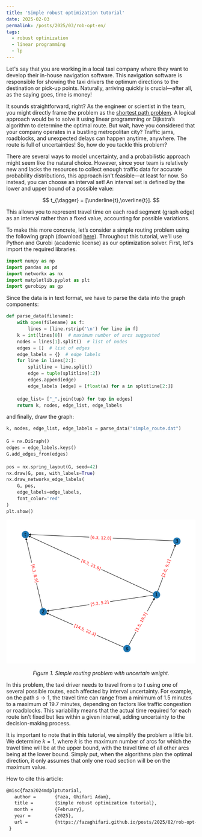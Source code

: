 ```yaml
---
title: 'Simple robust optimization tutorial'
date: 2025-02-03
permalink: /posts/2025/03/rob-opt-en/
tags:
  - robust optimization
  - linear programming
  - lp
---
```


Let's say that you are working in a local taxi company where they want to develop their in-house navigation software. This navigation software is responsible for showing the taxi drivers the optimum directions to the destination or pick-up points. Naturally, arriving quickly is crucial—after all, as the saying goes, time is money!

It sounds straightforward, right? As the engineer or scientist in the team, you might directly frame the problem as the [shortest path problem](https://en.wikipedia.org/wiki/Shortest_path_problem). A logical approach would be to solve it using linear programming or Dijkstra’s algorithm to determine the optimal route. But wait, have you considered that your company operates in a bustling metropolitan city? Traffic jams, roadblocks, and unexpected delays can happen anytime, anywhere. The route is full of uncertainties! So, how do you tackle this problem?

There are several ways to model uncertainty, and a probabilistic approach might seem like the natural choice. However, since your team is relatively new and lacks the resources to collect enough traffic data for accurate probability distributions, this approach isn't feasible—at least for now. So instead, you can choose an interval set! An interval set is defined by the lower and upper bound of a possible value:

$$
t_{\dagger} = [\underline{t},\overline{t}].
$$

This allows you to represent travel time on each road segment (graph edge) as an interval rather than a fixed value, accounting for possible variations. 

To make this more concrete, let’s consider a simple routing problem using the following graph (download [here](https://drive.google.com/file/d/1n6yxpwlt8EiIsPzBVQREe0_wQr1mue_y/view?usp=sharing)). Throughout this tutorial, we'll use Python and Gurobi (academic license) as our optimization solver. First, let's import the required libraries.

```python
import numpy as np
import pandas as pd
import networkx as nx
import matplotlib.pyplot as plt
import gurobipy as gp
```
Since the data is in text format, we have to parse the data into the graph components:
```python
def parse_data(filename):
    with open(filename) as f:
        lines = [line.rstrip('\n') for line in f]
    k = int(lines[0])  # maximum number of arcs suggested
    nodes = lines[1].split()  # list of nodes
    edges = []  # list of edges
    edge_labels = {}  # edge labels
    for line in lines[2:]:
        splitline = line.split()
        edge = tuple(splitline[:2])
        edges.append(edge)
        edge_labels [edge] = [float(a) for a in splitline[2:]]
    
    edge_list= ["_".join(tup) for tup in edges]
    return k, nodes, edge_list, edge_labels
```
and finally, draw the graph:
```python
k, nodes, edge_list, edge_labels = parse_data("simple_route.dat")

G = nx.DiGraph()
edges = edge_labels.keys()
G.add_edges_from(edges)

pos = nx.spring_layout(G, seed=42)
nx.draw(G, pos, with_labels=True)
nx.draw_networkx_edge_labels(
    G, pos,
    edge_labels=edge_labels,
    font_color='red'
)
plt.show()
```
<p align="center">
  <img width="550" src='/images/rob_opt/simple_route.png' class="center">
</p>
<p align="center">
  <em>Figure 1. Simple routing problem with uncertain weight.</em>
</p>

In this problem, the taxi driver needs to travel from $s$ to $t$ using one of several possible routes, each affected by interval uncertainty. For example, on the path $s \rightarrow 1$, the travel time can range from a minimum of 1.5 minutes to a maximum of 19.7 minutes, depending on factors like traffic congestion or roadblocks. This variability means that the actual time required for each route isn’t fixed but lies within a given interval, adding uncertainty to the decision-making process.

It is important to note that in this tutorial, we simplify the problem a little bit. We determine $k=1$, where $k$ is the maximum number of arcs for which the travel time will be at the upper bound, with the travel time of all other arcs being at the lower bound. Simply put, when the algorithms plan the optimal direction, it only assumes that only one road section will be on the maximum value.

How to cite this article:
```latex
@misc{faza2024mdplptutorial,
   author =       {Faza, Ghifari Adam},
   title =        {Simple robust optimization tutorial},
   month =        {February},
   year =         {2025},
   url =          {https://fazaghifari.github.io/posts/2025/02/rob-opt-en/},
 }
```
